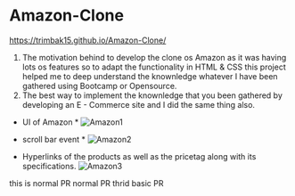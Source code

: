 # Amazon-Clone

https://trimbak15.github.io/Amazon-Clone/

1) The motivation behind to develop the clone os Amazon as it was having lots os features so to adapt the functionality in HTML & CSS this project helped me to deep understand the knownledge whatever I have been gathered using Bootcamp or Opensource.
2) The best way to implement the knownledge that you been gathered by developing an E - Commerce site and I did the same thing also.


* UI of Amazon *
![Amazon1](https://user-images.githubusercontent.com/118504736/232724282-873b96e2-e04f-46ea-a720-437ec9910ad8.png)


* scroll bar event *
![Amazon2](https://user-images.githubusercontent.com/118504736/232724402-c1a768f9-cb93-48ff-967d-adf7efb80fb9.png)


* Hyperlinks of the products as well as the pricetag along with its specifications.
![Amazon3](https://user-images.githubusercontent.com/118504736/232724611-9a594cdb-bbd4-4d26-bdf8-837de24af746.png)

this is normal PR
normal PR
thrid basic PR

